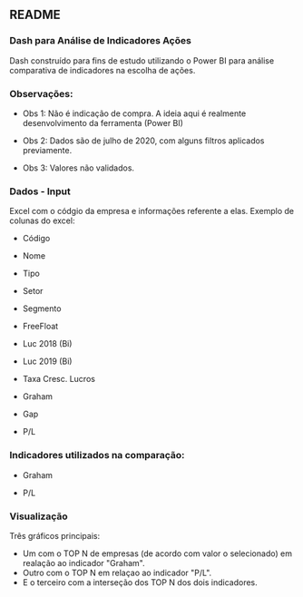 ## README

### Dash para Análise de Indicadores Ações
Dash construído para fins de estudo utilizando o Power BI para análise comparativa de indicadores na escolha de ações. 

### Observações:

* Obs 1: Não é indicação de compra. A ideia aqui é realmente desenvolvimento da ferramenta (Power BI) 

* Obs 2: Dados são de julho de 2020, com alguns filtros aplicados previamente.

* Obs 3: Valores não validados.


### Dados - Input
Excel com o códgio da empresa e informações referente a elas. Exemplo de colunas do excel:

* Código

* Nome

* Tipo

* Setor

* Segmento

* FreeFloat

* Luc 2018 (Bi)

* Luc 2019 (Bi)

* Taxa Cresc. Lucros

* Graham

* Gap

* P/L

### Indicadores utilizados na comparação:

* Graham

* P/L

### Visualização
Três gráficos principais:

* Um com o TOP N de empresas (de acordo com valor o selecionado) em realação ao indicador "Graham".
* Outro com o TOP N em relaçao ao indicador "P/L".
* E o terceiro com a interseção dos TOP N dos dois indicadores.
